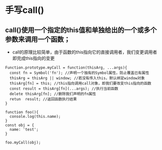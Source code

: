 # 手写call()

## call()使用一个指定的this值和单独给出的一个或多个参数来调用一个函数；
  - call的原理比较简单，由于函数的this指向它的直接调用者，我们变更调用者即完成this指向的变更

```
Function.prototype.myCall = function(thisArg, ...args){
  const fn = Symbol('fn'); //声明一个独有的Symbol属性，防止覆盖已有属性
  thisArg = thisArg || window; //若没有传入this，默认绑定window对象
  thisArg[fn] = this; //this指向调用call对象，即我们要改变this指向的函数
  const result = thisArg[fn](...args); //执行当前函数
  delete thisArg[fn]; //删除我们声明的fn属性
  retun  result; //返回函数执行结果
}

function foo(){
  console.log(this.name);
}
const obj = {
  name: 'test';
}

foo.myCall(obj);
```
